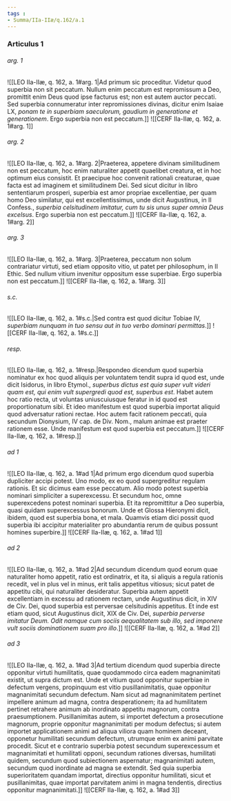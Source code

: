 ```yaml
---
tags : 
- Summa/IIa-IIæ/q.162/a.1
---
```


### Articulus 1

###### arg. 1
![[LEO IIa-IIæ, q. 162, a. 1#arg. 1|Ad primum sic proceditur. Videtur quod superbia non sit peccatum. Nullum enim peccatum est repromissum a Deo, promittit enim Deus quod ipse facturus est; non est autem auctor peccati. Sed superbia connumeratur inter repromissiones divinas, dicitur enim Isaiae LX, *ponam te in superbiam saeculorum, gaudium in generatione et generationem*. Ergo superbia non est peccatum.]]
![[CERF IIa-IIæ, q. 162, a. 1#arg. 1]]

###### arg. 2
![[LEO IIa-IIæ, q. 162, a. 1#arg. 2|Praeterea, appetere divinam similitudinem non est peccatum, hoc enim naturaliter appetit quaelibet creatura, et in hoc optimum eius consistit. Et praecipue hoc convenit rationali creaturae, quae facta est ad imaginem et similitudinem Dei. Sed sicut dicitur in libro sententiarum prosperi, superbia est amor propriae excellentiae, per quam homo Deo similatur, qui est excellentissimus, unde dicit Augustinus, in II Confess., *superbia celsitudinem imitatur, cum tu sis unus super omnia Deus excelsus*. Ergo superbia non est peccatum.]]
![[CERF IIa-IIæ, q. 162, a. 1#arg. 2]]

###### arg. 3
![[LEO IIa-IIæ, q. 162, a. 1#arg. 3|Praeterea, peccatum non solum contrariatur virtuti, sed etiam opposito vitio, ut patet per philosophum, in II Ethic. Sed nullum vitium invenitur oppositum esse superbiae. Ergo superbia non est peccatum.]]
![[CERF IIa-IIæ, q. 162, a. 1#arg. 3]]

###### s.c.
![[LEO IIa-IIæ, q. 162, a. 1#s.c.|Sed contra est quod dicitur Tobiae IV, *superbiam nunquam in tuo sensu aut in tuo verbo dominari permittas*.]]
![[CERF IIa-IIæ, q. 162, a. 1#s.c.]]

###### resp.
![[LEO IIa-IIæ, q. 162, a. 1#resp.|Respondeo dicendum quod superbia nominatur ex hoc quod aliquis per voluntatem tendit supra id quod est, unde dicit Isidorus, in libro Etymol., *superbus dictus est quia super vult videri quam est, qui enim vult supergredi quod est, superbus est*. Habet autem hoc ratio recta, ut voluntas uniuscuiusque feratur in id quod est proportionatum sibi. Et ideo manifestum est quod superbia importat aliquid quod adversatur rationi rectae. Hoc autem facit rationem peccati, quia secundum Dionysium, IV cap. de Div. Nom., malum animae est praeter rationem esse. Unde manifestum est quod superbia est peccatum.]]
![[CERF IIa-IIæ, q. 162, a. 1#resp.]]

###### ad 1
![[LEO IIa-IIæ, q. 162, a. 1#ad 1|Ad primum ergo dicendum quod superbia dupliciter accipi potest. Uno modo, ex eo quod supergreditur regulam rationis. Et sic dicimus eam esse peccatum. Alio modo potest superbia nominari simpliciter a superexcessu. Et secundum hoc, omne superexcedens potest nominari superbia. Et ita repromittitur a Deo superbia, quasi quidam superexcessus bonorum. Unde et Glossa Hieronymi dicit, ibidem, quod est superbia bona, et mala. Quamvis etiam dici possit quod superbia ibi accipitur materialiter pro abundantia rerum de quibus possunt homines superbire.]]
![[CERF IIa-IIæ, q. 162, a. 1#ad 1]]

###### ad 2
![[LEO IIa-IIæ, q. 162, a. 1#ad 2|Ad secundum dicendum quod eorum quae naturaliter homo appetit, ratio est ordinatrix, et ita, si aliquis a regula rationis recedit, vel in plus vel in minus, erit talis appetitus vitiosus; sicut patet de appetitu cibi, qui naturaliter desideratur. Superbia autem appetit excellentiam in excessu ad rationem rectam, unde Augustinus dicit, in XIV de Civ. Dei, quod superbia est perversae celsitudinis appetitus. Et inde est etiam quod, sicut Augustinus dicit, XIX de Civ. Dei, *superbia perverse imitatur Deum. Odit namque cum sociis aequalitatem sub illo, sed imponere vult sociis dominationem suam pro illo*.]]
![[CERF IIa-IIæ, q. 162, a. 1#ad 2]]

###### ad 3
![[LEO IIa-IIæ, q. 162, a. 1#ad 3|Ad tertium dicendum quod superbia directe opponitur virtuti humilitatis, quae quodammodo circa eadem magnanimitati existit, ut supra dictum est. Unde et vitium quod opponitur superbiae in defectum vergens, propinquum est vitio pusillanimitatis, quae opponitur magnanimitati secundum defectum. Nam sicut ad magnanimitatem pertinet impellere animum ad magna, contra desperationem; ita ad humilitatem pertinet retrahere animum ab inordinato appetitu magnorum, contra praesumptionem. Pusillanimitas autem, si importet defectum a prosecutione magnorum, proprie opponitur magnanimitati per modum defectus; si autem importet applicationem animi ad aliqua viliora quam hominem deceant, opponetur humilitati secundum defectum, utrumque enim ex animi parvitate procedit. Sicut et e contrario superbia potest secundum superexcessum et magnanimitati et humilitati opponi, secundum rationes diversas, humilitati quidem, secundum quod subiectionem aspernatur; magnanimitati autem, secundum quod inordinate ad magna se extendit. Sed quia superbia superioritatem quandam importat, directius opponitur humilitati, sicut et pusillanimitas, quae importat parvitatem animi in magna tendentis, directius opponitur magnanimitati.]]
![[CERF IIa-IIæ, q. 162, a. 1#ad 3]]

